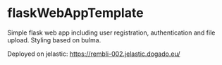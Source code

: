 # flaskWebAppTemplate

Simple flask web app including user registration, authentication and file upload. Styling based on bulma. 

Deployed on jelastic: https://rembli-002.jelastic.dogado.eu/
